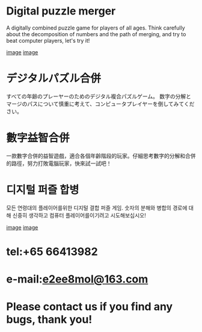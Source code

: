# Digital puzzle merger

A digitally combined puzzle game for players of all ages. Think carefully about the decomposition of numbers and the path of merging, and try to beat computer players, let's try it!

[image](https://github.com/ttvkenvin/Digital-puzzle-merger/blob/master/1.png)
[image](https://github.com/ttvkenvin/Digital-puzzle-merger/blob/master/2.png)
# デジタルパズル合併

すべての年齢のプレーヤーのためのデジタル複合パズルゲーム。 数字の分解とマージのパスについて慎重に考えて、コンピュータプレイヤーを倒してみてください。

# 數字益智合併

一款數字合併的益智遊戲，適合各個年齡階段的玩家。仔細思考數字的分解和合併的路徑，努力打敗電腦玩家，快來試一試吧！

# 디지털 퍼즐 합병

모든 연령대의 플레이어를위한 디지털 결합 퍼즐 게임. 숫자의 분해와 병합의 경로에 대해 신중히 생각하고 컴퓨터 플레이어를이기려고 시도해보십시오!

[image](https://github.com/ttvkenvin/Digital-puzzle-merger/blob/master/3.png)
[image](https://github.com/ttvkenvin/Digital-puzzle-merger/blob/master/4.png)
# tel:+65 66413982
# e-mail:e2ee8mol@163.com
# Please contact us if you find any bugs, thank you!
